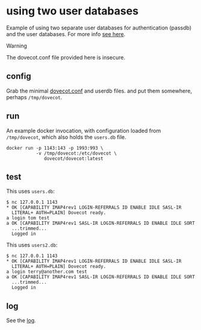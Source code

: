 # using two user databases

Example of using two separate user databases for authentication (passdb)
and the user databases. For more info [see
here](https://doc.dovecot.org/2.4.1/core/config/auth/userdb.html#multiple-userdbs).

> [!WARNING]
> The dovecot.conf file provided here is insecure.

## config

Grab the minimal [dovecot.conf](./dovecot.conf) and userdb files.
and put them somewhere, perhaps `/tmp/dovecot`.

## run 

An example docker invocation, with configuration loaded from 
`/tmp/dovecot`, which also holds the `users.db` file.

```
docker run -p 1143:143 -p 1993:993 \
           -v /tmp/dovecot:/etc/dovecot \
              dovecot/dovecot:latest
```

## test

This uses `users.db`:

```
$ nc 127.0.0.1 1143
* OK [CAPABILITY IMAP4rev1 LOGIN-REFERRALS ID ENABLE IDLE SASL-IR
  LITERAL+ AUTH=PLAIN] Dovecot ready.
a login tom test
a OK [CAPABILITY IMAP4rev1 SASL-IR LOGIN-REFERRALS ID ENABLE IDLE SORT
  ...trimmed...
  Logged in
```

This uses `users2.db`:

```
$ nc 127.0.0.1 1143
* OK [CAPABILITY IMAP4rev1 LOGIN-REFERRALS ID ENABLE IDLE SASL-IR
  LITERAL+ AUTH=PLAIN] Dovecot ready.
a login terry@another.com test
a OK [CAPABILITY IMAP4rev1 SASL-IR LOGIN-REFERRALS ID ENABLE IDLE SORT
  ...trimmed...
  Logged in
```

## log

See the [log](./log.txt).

